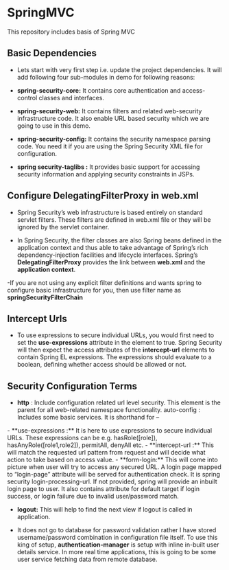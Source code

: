 # SpringMVC
This repository includes basis of Spring MVC

## Basic Dependencies
- Lets start with very first step i.e. update the project dependencies. It will add following four sub-modules in demo for following reasons:

- **spring-security-core:**  It contains core authentication and access-control classes and interfaces.
- **spring-security-web:**  It contains filters and related web-security infrastructure code. It also enable URL based security which we are going to use in this demo.
- **spring-security-config:** It contains the security namespace parsing code. You need it if you are using the Spring Security XML file for configuration.
- **spring security-taglibs :** It provides basic support for accessing security information and applying security constraints in JSPs.

## Configure DelegatingFilterProxy in web.xml
- Spring Security’s web infrastructure is based entirely on standard servlet filters. These filters are defined in web.xml file or they will be ignored by the servlet container.

- In Spring Security, the filter classes are also Spring beans defined in the application context and thus able to take advantage of Spring’s rich dependency-injection facilities and lifecycle interfaces. Spring’s **DelegatingFilterProxy** provides the link between **web.xml** and the **application context**.

-If you are not using any explicit filter definitions and wants spring to configure basic infrastructure for you, then use filter name as **springSecurityFilterChain**

## Intercept Urls
- To use expressions to secure individual URLs, you would first need to set the **use-expressions** attribute in the **<http>** element to true. Spring Security will then expect the access attributes of the **intercept-url** elements to contain Spring EL expressions. The expressions should evaluate to a boolean, defining whether access should be allowed or not.

## Security Configuration Terms
- **http** : Include configuration related url level security. This element is the parent for all web-related namespace functionality.
auto-config : Includes some basic services. It is shorthand for –
<http>
    <form-login />
    <http-basic />
    <logout />
</http>
- **use-expressions :** It is here to use expressions to secure individual URLs. These expressions can be e.g. hasRole([role]), hasAnyRole([role1,role2]), permitAll, denyAll etc.
- **intercept-url :** This will match the requested url pattern from request and will decide what action to take based on access value.
- **form-login:** This will come into picture when user will try to access any secured URL. A login page mapped to “login-page” attribute will be served for authentication check. It is spring security login-processing-url.
If not provided, spring will provide an inbuilt login page to user. It also contains attribute for default target if login success, or login failure due to invalid user/password match.

- **logout:** This will help to find the next view if logout is called in application.

- It does not go to database for password validation rather I have stored username/password combination in configuration file itself. To use this king of setup, **authentication-manager** is setup with inline in-built user details service. In more real time applications, this is going to be some user service fetching data from remote database.
